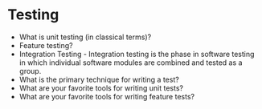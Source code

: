 # Testing

- What is unit testing (in classical terms)?
- Feature testing?
- Integration Testing - Integration testing is the phase in software testing in which individual software modules are combined and tested as a group.
- What is the primary technique for writing a test?
- What are your favorite tools for writing unit tests?
- What are your favorite tools for writing feature tests?